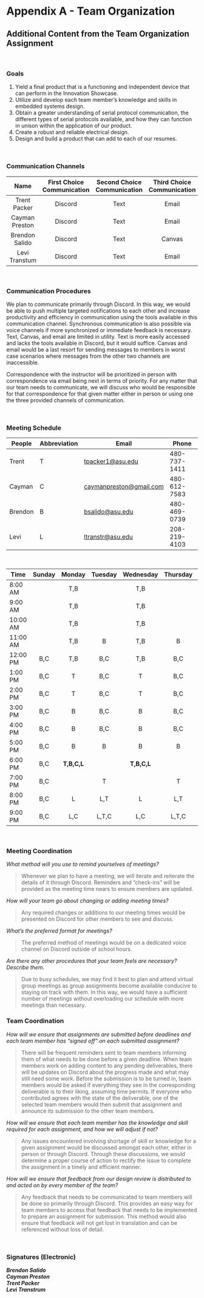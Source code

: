 # Appendix A - Team Organization

## Additional Content from the Team Organization Assignment 

&nbsp;

### Goals

1. Yield a final product that is a functioning and independent device that can perform in the Innovation Showcase.  
2. Utilize and develop each team member’s knowledge and skills in embedded systems design.  
3. Obtain a greater understanding of serial protocol communication, the different types of serial protocols available, and how they can function in unison within the application of our product.  
4. Create a robust and reliable electrical design.  
5. Design and build a product that can add to each of our resumes. 

&nbsp;

### Communication Channels

|      Name      | First Choice Communication | Second Choice Communication | Third Choice Communication |
|:--------------:|:--------------------------:|:---------------------------:|:--------------------------:|
| Trent Packer   |           Discord          |             Text            |            Email           |
| Cayman Preston |           Discord          |             Text            |            Email           |
| Brendon Salido |           Discord          |             Text            |           Canvas           |
| Levi Transtum  |           Discord          |             Text            |            Email           |

&nbsp;

### Communication Procedures

We plan to communicate primarily through Discord. In this way, we would be able to push multiple targeted notifications to each other and increase productivity and efficiency in communication using the tools available in this communication channel. Synchronous communication is also possible via voice channels if more synchronized or immediate feedback is necessary. Text, Canvas, and email are limited in utility. Text is more easily accessed and lacks the tools available in Discord, but it would suffice. Canvas and email would be a last resort for sending messages to members in worst case scenarios where messages from the other two channels are inaccessible.  

Correspondence with the instructor will be prioritized in person with correspondence via email being next in terms of priority. For any matter that our team needs to communicate, we will discuss who would be responsible for that correspondence for that given matter either in person or using one the three provided channels of communication.

&nbsp;

### Meeting Schedule

| People  	| Abbreviation 	| Email                   	| Phone        	|
|---------	|--------------	|-------------------------	|--------------	|
| Trent   	| T            	| tpacker1@asu.edu        	| 480-737-1411 	|
| Cayman  	| C            	| caymanpreston@gmail.com 	| 480-612-7583 	|
| Brendon 	| B            	| bsalido@asu.edu         	| 480-469-0739 	|
| Levi    	| L            	| ltranstr@asu.edu        	| 208-219-4103 	|

&nbsp;

| Time     	| Sunday 	|  Monday 	| Tuesday 	| Wednesday 	| Thursday 	|  Friday 	| Saturday 	|
|----------	|:------:	|:-------:	|:-------:	|:---------:	|:--------:	|:-------:	|:--------:	|
|  8:00 AM 	|        	|   T,B   	|         	|    T,B    	|          	|   L,B   	|     L    	|
|  9:00 AM 	|        	|   T,B   	|         	|    T,B    	|          	|   L,B   	|    L,T   	|
| 10:00 AM 	|        	|   T,B   	|         	|    T,B    	|          	|   L,B   	|   L,T,C  	|
| 11:00 AM 	|        	|   T,B   	|    B    	|    T,B    	|     B    	|   L,B   	|   L,T,C  	|
| 12:00 PM 	|   B,C  	|   T,B   	|   B,C   	|    T,B    	|    B,C   	|   L,B   	|  **L,T,B,C** 	|
|  1:00 PM 	|   B,C  	|    T    	|   B,C   	|     T     	|    B,C   	|   L,B   	|  **L,T,B,C** 	|
|  2:00 PM 	|   B,C  	|    T    	|   B,C   	|     T     	|    B,C   	|   L,B   	|  **L,T,B,C** 	|
|  3:00 PM 	|   B,C  	|    B    	|   B,C   	|     B     	|    B,C   	|   L,B   	|   L,T,B  	|
|  4:00 PM 	|   B,C  	|    B    	|   B,C   	|     B     	|    B,C   	|   L,B   	|   L,T,B  	|
|  5:00 PM 	|   B,C  	|    B    	|    B    	|     B     	|     B    	|   L,B   	|    L,B   	|
|  6:00 PM 	|   B,C  	| **T,B,C,L** 	|         	|  **T,B,C,L**  	|          	|   L,B   	|    L,B   	|
|  7:00 PM 	|   B,C  	|         	|    T    	|           	|     T    	|   L,B   	|    L,B   	|
|  8:00 PM 	|   B,C  	|    L    	|   L,T   	|     L     	|    L,T   	| **L,T,B,C**	|    L,B   	|
|  9:00 PM 	|   B,C  	|   L,C   	|  L,T,C  	|    L,C    	|   L,T,C  	| **L,T,B,C** 	|    L,B   	|  

&nbsp;

### Meeting Coordination

*What method will you use to remind yourselves of meetings?*  
> Whenever we plan to have a meeting, we will iterate and reiterate the details of it through Discord. Reminders and “check-ins” will be provided as the meeting time nears to ensure members are updated. 

*How will your team go about changing or adding meeting times?*  
> Any required changes or additions to our meeting times would be presented on Discord for other members to see and discuss. 

*What’s the preferred format for meetings?*  
> The preferred method of meetings would be on a dedicated voice channel on Discord outside of school hours. 

*Are there any other procedures that your team feels are necessary? Describe them.*  
> Due to busy schedules, we may find it best to plan and attend virtual group meetings as group assignments become available conducive to staying on track with them. In this way, we would have a sufficient number of meetings without overloading our schedule with more meetings than necessary. 

### Team Coordination
*How will we ensure that assignments are submitted before deadlines and each team member has “signed off” on each submitted assignment?*  
> There will be frequent reminders sent to team members informing them of what needs to be done before a given deadline. When team members work on adding content to any pending deliverables, there will be updates on Discord about the progress made and what may still need some work. Before the submission is to be turned in, team members would be asked if everything they see in the corresponding deliverable is to their liking, assuming time permits. If everyone who contributed agrees with the state of the deliverable, one of the selected team members would then submit that assignment and announce its submission to the other team members.

*How will we ensure that each team member has the knowledge and skill required for each assignment, and how we will adjust if not?*  
> Any issues encountered involving shortage of skill or knowledge for a given assignment would be discussed amongst each other, either in person or through Discord. Through these discussions, we would determine a proper course of action to rectify the issue to complete the assignment in a timely and efficient manner.

*How will we ensure that feedback from our design review is distributed to and acted on by every member of the team?*  
> Any feedback that needs to be communicated to team members will be done so primarily through Discord. This provides an easy way for team members to access that feedback that needs to be implemented to prepare an assignment for submission. This method would also ensure that feedback will not get lost in translation and can be referenced without loss of detail. 

&nbsp;

### Signatures (Electronic)

***Brendon Salido***  
***Cayman Preston***  
***Trent Packer***  
***Levi Transtrum***

